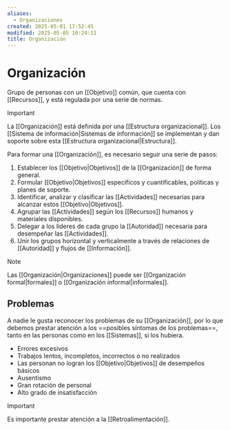 ```yaml
---
aliases:
  - Organizaciones
created: 2025-05-01 17:52:45
modified: 2025-05-05 10:24:11
title: Organización
---
```


# Organización

Grupo de personas con un [[Objetivo]] común, que cuenta con [[Recursos]], y está regulada por una serie de normas.

> [!important]
> La [[Organización]] está definida por una [[Estructura organizacional]]. Los [[Sistema de información|Sistemas de información]] se implementan y dan soporte sobre esta [[Estructura organizacional|Estructura]].

Para formar una [[Organización]], es necesario seguir una serie de pasos:

1. Establecer los [[Objetivo|Objetivos]] de la [[Organización]] de forma general.
2. Formular [[Objetivo|Objetivos]] específicos y cuantificables, políticas y planes de soporte.
3. Identificar, analizar y clasificar las [[Actividades]] necesarias para alcanzar estos [[Objetivo|Objetivos]].
4. Agrupar las [[Actividades]] según los [[Recursos]] humanos y materiales disponibles.
5. Delegar a los líderes de cada grupo la [[Autoridad]] necesaria para desempeñar las [[Actividades]].
6. Unir los grupos horizontal y verticalmente a través de relaciones de [[Autoridad]] y flujos de [[Información]].

> [!note]
> Las [[Organización|Organizaciones]] puede ser [[Organización formal|formales]] o [[Organización informal|informales]].

## Problemas

A nadie le gusta reconocer los problemas de su [[Organización]], por lo que debemos prestar atención a los ==posibles síntomas de los problemas==, tanto en las personas como en los [[Sistemas]], si los hubiera.

- Errores excesivos
- Trabajos lentos, incompletos, incorrectos o no realizados
- Las personan no logran los [[Objetivo|Objetivos]] de desempeños básicos
- Ausentismo
- Gran rotación de personal
- Alto grado de insatisfacción

> [!important]
> Es importante prestar atención a la [[Retroalimentación]].
